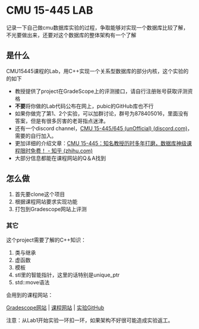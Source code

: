 # CMU 15-445 LAB

记录一下自己做cmu数据库实验的过程，争取能够对实现一个数据库比较了解，不光要做出来，还要对这个数据库的整体架构有一个了解

## 是什么

CMU15445课程的Lab，用C++实现一个关系型数据库的部分内核，这个实验的的如下

* 教授提供了project在GradeScope上的评测接口，请自行注册账号获取评测资格
* **不要**将你做的Lab代码公布在网上，pubic的GitHub库也不行
* 如果你做完了第1、2个实验，可以加群讨论，群号为878405016，里面没有答案，但是有很多厉害的老哥指点迷津。
* 还有一个discord channel，[CMU 15-445/645 (unOfficial) (discord.com)](https://discord.com/invite/YF7dMCg)，需要的自行加入。
* 更加详细的介绍文章：[CMU 15-445：知名教授历时多年打磨，数据库神级课程限时免费！ - 知乎 (zhihu.com)](https://zhuanlan.zhihu.com/p/366484273)
* 大部分信息都能在课程网站的Q＆A找到

## 怎么做

1. 首先要clone这个项目
2. 根据课程网站要求实现功能
3. 打包到Gradescope网站上评测

### 其它

这个project需要了解的C++知识：

1. 类与继承
2. 虚函数
3. 模板
4. stl里的智能指针，这里的话特别是unique_ptr
5. std::move语法

会用到的课程网站：

[Gradescope网站](https://www.gradescope.com/) | [课程网站](https://15445.courses.cs.cmu.edu/fall2021/) | [实验GitHub](https://github.com/cmu-db/bustub)

注意：从Lab1开始实验一环扣一环，如果架构不好很可能造成实验返工。























